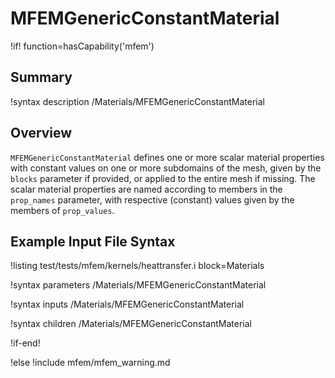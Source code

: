# MFEMGenericConstantMaterial

!if! function=hasCapability('mfem')

## Summary

!syntax description /Materials/MFEMGenericConstantMaterial

## Overview

`MFEMGenericConstantMaterial` defines one or more scalar material properties with constant values on
one or more subdomains of the mesh, given by the `blocks` parameter if provided, or applied to the
entire mesh if missing. The scalar material properties are named according to members in the
`prop_names` parameter, with respective (constant) values given by the members of `prop_values`.

## Example Input File Syntax

!listing test/tests/mfem/kernels/heattransfer.i block=Materials

!syntax parameters /Materials/MFEMGenericConstantMaterial

!syntax inputs /Materials/MFEMGenericConstantMaterial

!syntax children /Materials/MFEMGenericConstantMaterial

!if-end!

!else
!include mfem/mfem_warning.md
